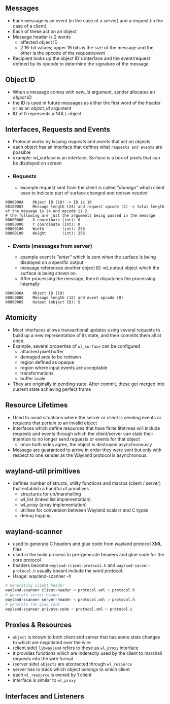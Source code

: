 ## Messages
- Each message is an event (in the case of a server) and a request (in the case of a client)
- Each of these act on an object
- Message header is 2 words
	- affected object ID
	- 2 16-bit values; upper 16 bits is the size of the message and the other is the opcode of the request/event
- Recipient looks up the object ID's interface and the event/request defined by its opcode to determine the signature of the message

## Object ID
- When a message comes with *new_id* argument, sender allocates an *object ID*
- the ID is used in future messages as either the first word of the header or as an *object_id* argument
- ID of 0 represents a NULL object

## Interfaces, Requests and Events
- Protocol works by issuing *requests* and *events* that act on objects
- each object has an interface that defines what `requests and events` are possible
- example: wl_surface is an interface. Surface is a box of pixels that can be displayed on screen
- ### Requests
	- example request sent from the client is called *"damage"* which client uses to indicate part of surface changed and redraw needed
```
0000000A    Object ID (10) -> ID is 10
00180002    Message length (24) and request opcode (2) -> total length of the message is 24 and opcode is 2
# the following are just the arguments being passed in the message
00000000    X coordinate (int): 0
00000000    Y coordinate (int): 0
00000100    Width        (int): 256
00000100    Height       (int): 256
```
- ### Events (messages from server)
	- example event is *"enter"* which is sent when the surface is being displayed on a specific output
	- message references another object ID: wl_output object which the surface is being shown on.
	- After processing the message, then it dispatches the processing internally
```
0000000A    Object ID (10)
000C0000    Message length (12) and event opcode (0)
00000005    Output (object ID): 5
```
## Atomicity
- Most interfaces allows transactional updates using several requests to build up a new representation of its state,  and then commits them all at once.
- Example, several properties of `wl_surface` can be configured
	- attached pixel buffer
	- damaged area to be redrawn
	- region defined as opaque
	- region where input events are acceptable
	- transformations
	- buffer scale
- They are originally in pending state. After commit, these get merged into current state achieving perfect frame

## Resource Lifetimes
- Used to avoid situations where the server or client is sending events or requests that pertain to an invalid object
- Interfaces which define resources that have finite lifetimes will include requests and events through which the client/server can state their intention to no longer send requests or events for that object
	- once both sides agree, the object is destroyed asynchronously
- Message are guaranteed to arrive in order they were sent but only with respect to one sender as the Wayland protocol is asynchronous.

## wayland-util primitives
- defines number of structs, utility functions and macros (client / server) that establish a handful of primitives
    - structures for un/marshalling
    - wl_list (linked list implementation)
    - wl_array (array implementation)
    - utilities for conversion between Wayland scalars and C types
    - debug logging

## wayland-scanner
- used to generate C headers and glue code from wayland protocol XML files
- used in the build process to pre-generate headers and glue code for the core protocol
- headers become `wayland-client-protocol.h` and `wayland-server-protocol.h` usually doesnt include the word *protocol*.
- Usage: wayland-scanner -h
```sh
# Generating client header
wayland-scanner client-header < protocol.xml > protocol.h
# generate server header
wayland-scanner server-header < protocol.xml > protocol.h
# generate the glue code
wayland-scanner private-code < protocol.xml > protocol.c
```

## Proxies & Resources
- `object` is known to both client and server that has some state changes to which are negotiated over the wire
- (client side) `libwayland` refers to these as `wl_proxy` interface
- it provides functions which are inderectly used by the client to marshall requests into the wire format
- (server side) `objects` are abstracted through `wl_resource`
- server has to track which object belongs to which client
- each `wl_resource` is owned by 1 client
- interface is similar to `wl_proxy`

## Interfaces and Listeners
